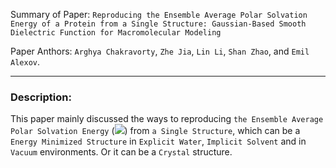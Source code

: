 


Summary of Paper: `Reproducing the Ensemble Average Polar Solvation Energy of a Protein from a Single Structure: Gaussian-Based Smooth Dielectric Function for Macromolecular Modeling` 

Paper Anthors: `Arghya Chakravorty`, `Zhe Jia`, `Lin Li`, `Shan Zhao`, and `Emil Alexov`.

-----

### Description:


This paper mainly discussed the ways to reproducing  `the Ensemble Average Polar Solvation Energy`
(<img src="https://render.githubusercontent.com/render/math?math=\Delta G^{Sol}_{pol}">) from `a Single Structure`, which can be 
a `Energy Minimized Structure` in `Explicit Water`, `Implicit Solvent` and in `Vacuum` environments. Or it can be a `Crystal` structure.
